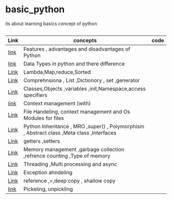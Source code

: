 # basic_python
its about learning basics concept of python

## 
| Link | concepts |code |
|------|-----------|----|
|[link](https://github.com/febcode/basic_python/blob/main/feature.md)|Features , advantages and disadvantages of Python||
|[link](https://github.com/febcode/basic_python/blob/main/datatype.md)|Data Types in python and there difference||
| [Link](https://github.com/febcode/basic_python/blob/main/built_in_special_function.md)|Lambda,Map,reduce,Sorted||
|[Link](https://github.com/febcode/basic_python/blob/main/Comprehensions.md)|Comprehnsiona , List ,Dictionory , set ,generator ||
|[Link](https://github.com/febcode/basic_python/blob/main/classess.md)|Classes,Objects ,variables ,init,Namespace,access specifiers||
|[link](https://github.com/febcode/basic_python/blob/main/context-management.md)|Context management (with)||
|[Link](https://github.com/febcode/basic_python/blob/main/file_handeling.md)|File Handeling, context management and Os Modules for files||
|[Link](https://github.com/febcode/basic_python/blob/main/inheritance.md)|Python Inheritance , MRO ,super() , Polymorphism ,  Abstract class ,Meta class ,Interfaces ||
|[Link](https://github.com/febcode/basic_python/blob/main/getters_setters.md)|getters ,setters ||
|[Link](https://github.com/febcode/basic_python/blob/main/memory_management.md)|Memory management ,garbage collection ,refrence counting ,Type of memory | |
|[Link](https://github.com/febcode/basic_python/blob/main/threading_multiprocessing_async.md)| Threading ,Multi processing and async||
|[Link](https://github.com/febcode/basic_python/blob/main/exception_handeling.md)|Exception ahndeling||
|[Link](https://github.com/febcode/basic_python/blob/main/python_copy.md)|reference ,=,deep copy , shallow copy ||
|[link](https://github.com/febcode/basic_python/blob/main/pickeling_unpickeling.md)|Pickeling, unpickling||



